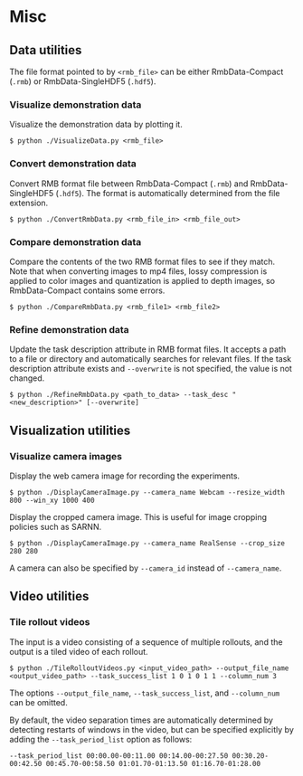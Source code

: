 # Misc

## Data utilities
The file format pointed to by `<rmb_file>` can be either RmbData-Compact (`.rmb`) or RmbData-SingleHDF5 (`.hdf5`).

### Visualize demonstration data
Visualize the demonstration data by plotting it.

```console
$ python ./VisualizeData.py <rmb_file>
```

### Convert demonstration data
Convert RMB format file between RmbData-Compact (`.rmb`) and RmbData-SingleHDF5 (`.hdf5`). The format is automatically determined from the file extension.

```console
$ python ./ConvertRmbData.py <rmb_file_in> <rmb_file_out>
```

### Compare demonstration data
Compare the contents of the two RMB format files to see if they match.
Note that when converting images to mp4 files, lossy compression is applied to color images and quantization is applied to depth images, so RmbData-Compact contains some errors.

```console
$ python ./CompareRmbData.py <rmb_file1> <rmb_file2>
```

### Refine demonstration data
Update the task description attribute in RMB format files. It accepts a path to a file or directory and automatically searches for relevant files. If the task description attribute exists and `--overwrite` is not specified, the value is not changed.

```console
$ python ./RefineRmbData.py <path_to_data> --task_desc "<new_description>" [--overwrite]
```

## Visualization utilities
### Visualize camera images
Display the web camera image for recording the experiments.
```console
$ python ./DisplayCameraImage.py --camera_name Webcam --resize_width 800 --win_xy 1000 400
```

Display the cropped camera image. This is useful for image cropping policies such as SARNN.
```console
$ python ./DisplayCameraImage.py --camera_name RealSense --crop_size 280 280
```

A camera can also be specified by `--camera_id` instead of `--camera_name`.

## Video utilities
### Tile rollout videos
The input is a video consisting of a sequence of multiple rollouts, and the output is a tiled video of each rollout.
```console
$ python ./TileRolloutVideos.py <input_video_path> --output_file_name <output_video_path> --task_success_list 1 0 1 0 1 1 --column_num 3
```
The options `--output_file_name`, `--task_success_list`, and `--column_num` can be omitted.

By default, the video separation times are automatically determined by detecting restarts of windows in the video, but can be specified explicitly by adding the `--task_period_list` option as follows:
```console
--task_period_list 00:00.00-00:11.00 00:14.00-00:27.50 00:30.20-00:42.50 00:45.70-00:58.50 01:01.70-01:13.50 01:16.70-01:28.00
```
